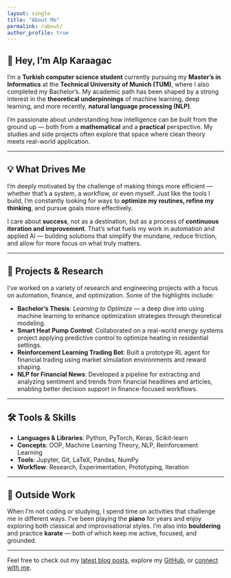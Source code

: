 ```yaml
---
layout: single
title: "About Me"
permalink: /about/
author_profile: true
---
```


## 👋 Hey, I’m Alp Karaagac

I’m a **Turkish computer science student** currently pursuing my **Master’s in Informatics** at the **Technical University of Munich (TUM)**, where I also completed my Bachelor’s. My academic path has been shaped by a strong interest in the **theoretical underpinnings** of machine learning, deep learning, and more recently, **natural language processing (NLP)**. 

I’m passionate about understanding how intelligence can be built from the ground up — both from a **mathematical** and a **practical** perspective. My studies and side projects often explore that space where clean theory meets real-world application.

---

## 💡 What Drives Me

I’m deeply motivated by the challenge of making things more efficient — whether that’s a system, a workflow, or even myself. Just like the tools I build, I’m constantly looking for ways to **optimize my routines, refine my thinking**, and pursue goals more effectively. 

I care about **success**, not as a destination, but as a process of **continuous iteration and improvement**. That’s what fuels my work in automation and applied AI — building solutions that simplify the mundane, reduce friction, and allow for more focus on what truly matters.

---

## 🧠 Projects & Research

I’ve worked on a variety of research and engineering projects with a focus on automation, finance, and optimization. Some of the highlights include:

- **Bachelor’s Thesis**: *Learning to Optimize* — a deep dive into using machine learning to enhance optimization strategies through theoretical modeling.
- **Smart Heat Pump Control**: Collaborated on a real-world energy systems project applying predictive control to optimize heating in residential settings.
- **Reinforcement Learning Trading Bot**: Built a prototype RL agent for financial trading using market simulation environments and reward shaping.
- **NLP for Financial News**: Developed a pipeline for extracting and analyzing sentiment and trends from financial headlines and articles, enabling better decision support in finance-focused workflows.

---

## 🛠 Tools & Skills

- **Languages & Libraries**: Python, PyTorch, Keras, Scikit-learn  
- **Concepts**: OOP, Machine Learning Theory, NLP, Reinforcement Learning  
- **Tools**: Jupyter, Git, LaTeX, Pandas, NumPy  
- **Workflow**: Research, Experimentation, Prototyping, Iteration

---

## 🎹 Outside Work

When I’m not coding or studying, I spend time on activities that challenge me in different ways. I’ve been playing the **piano** for years and enjoy exploring both classical and improvisational styles. I’m also into **bouldering** and practice **karate** — both of which keep me active, focused, and grounded.

---

Feel free to check out my [latest blog posts](/year-archive/), explore my [GitHub](https://github.com/alpkaraagac), or [connect with me](mailto:alp.karaagac@tum.de).
